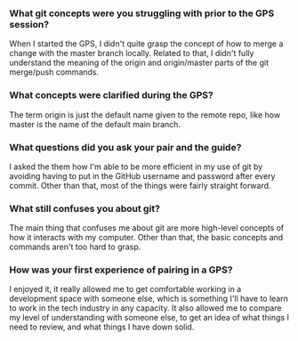 ### What git concepts were you struggling with prior to the GPS session?

When I started the GPS, I didn't quite grasp the concept of how to merge a change with the master branch locally. Related to that, I didn't fully understand the meaning of the origin and origin/master parts of the git merge/push commands.

### What concepts were clarified during the GPS?

The term origin is just the default name given to the remote repo, like how master is the name of the default main branch.

### What questions did you ask your pair and the guide?

I asked the them how I'm able to be more efficient in my use of git by avoiding having to put in the GitHub username and password after every commit. Other than that, most of the things were fairly straight forward.

### What still confuses you about git?

The main thing that confuses me about git are more high-level concepts of how it interacts with my computer. Other than that, the basic concepts and commands aren't too hard to grasp.

### How was your first experience of pairing in a GPS?

I enjoyed it, it really allowed me to get comfortable working in a development space with someone else, which is something I'll have to learn to work in the tech industry in any capacity. It also allowed me to compare my level of understanding with someone else, to get an idea of what things I need to review, and what things I have down solid.